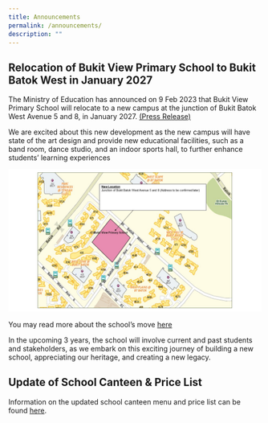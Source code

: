 ```yaml
---
title: Announcements
permalink: /announcements/
description: ""
---
```

**Relocation of Bukit View Primary School to Bukit Batok West in January 2027**
-
 The Ministry of Education has announced on 9 Feb 2023 that Bukit View Primary School will relocate to a new campus at the junction of Bukit Batok West Avenue 5 and 8, in January 2027. [(Press Release)](https://www.moe.gov.sg/news/press-releases/20230209-new-schools-to-meet-demand-in-the-west-and-north-east-of-singapore)

We are excited about this new development as the new campus will have state of the art design and provide new educational facilities, such as a band room, dance studio, and an indoor sports hall, to further enhance students’ learning experiences

![](/images/sch%20map.JPG)

You may read more about the school’s move [here](https://www.straitstimes.com/singapore/politics/bukit-view-primary-school-s-move-west-closer-to-tengah-is-to-meet-demand-there)

In the upcoming 3 years, the school will involve current and past students and stakeholders, as we embark on this exciting journey of building a new school, appreciating our heritage, and creating a new legacy.

**Update of School Canteen & Price List**
-
Information on the updated school canteen menu and price list can be found [here](/parents-and-partners/Info-for-Parents/Info-for-Parents/).